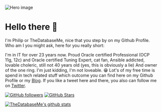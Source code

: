 ![Hero image](https://raw.githubusercontent.com/thedatabaseme/thedatabaseme/master/header.jpg)

# Hello there 👋
I'm Philip or TheDatabaseMe, nice that you step by on my Github Profile. Who am I you might ask, here for you really short:

I'm in IT for over 23 years now. Proud Oracle certified Professional (OCP 11g, 12c) and Oracle certified Tuning Expert, cat fan, Ansible addicted, lovable choleric, still not 40 years old (yes, this is obviously a lie) And owner of the one ring. I'm just kidding, I'm not loveable. :grin:
Lot's of my free time is spend in tech related stuff which outcome you can find here on my Github Profile or my [Blog](https://www.thedatabaseme.de). If you like a tweet here and there, you also can follow me on [Twitter](https://twitter.com/thedatabaseme).

[![GitHub followers](https://img.shields.io/github/followers/thedatabaseme?logo=GitHub&style=for-the-badge)](https://github.com/thedatabaseme)
[![GitHub Stars](https://img.shields.io/github/stars/thedatabaseme?logo=github&style=for-the-badge)](https://github.com/thedatabaseme)

[![TheDatabaseMe's github stats](https://github-readme-stats.vercel.app/api?username=thedatabaseme&show_icons=true&count_private=true&hide=stars)](https://github.com/thedatabaseme)

